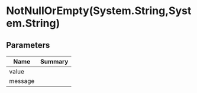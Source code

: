 # NotNullOrEmpty(System.String,System.String)

## Parameters
|Name|Summary|
|-|-|
|value||
|message||

